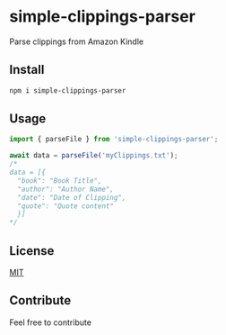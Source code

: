 # simple-clippings-parser

Parse clippings from Amazon Kindle

## Install

```sh
npm i simple-clippings-parser
```

## Usage

```javascript
import { parseFile } from 'simple-clippings-parser';

await data = parseFile('myClippings.txt');
/*
data = [{
  "book": "Book Title",
  "author": "Author Name",
  "date": "Date of Clipping",
  "quote": "Quote content"
  }]
*/
```

## License

[MIT](https://opensource.org/licenses/mit-license.php)

## Contribute

Feel free to contribute
